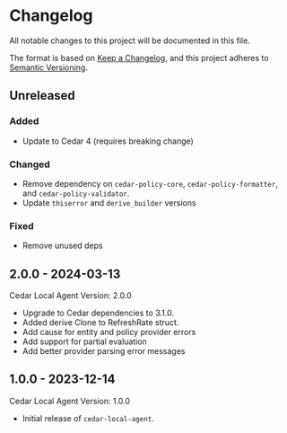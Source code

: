 # Changelog

All notable changes to this project will be documented in this file.

The format is based on [Keep a Changelog](https://keepachangelog.com/en/1.0.0/),
and this project adheres to [Semantic Versioning](https://semver.org/spec/v2.0.0.html).

## Unreleased

### Added

- Update to Cedar 4 (requires breaking change)

### Changed

- Remove dependency on `cedar-policy-core`, `cedar-policy-formatter`, and `cedar-policy-validator`.
- Update `thiserror` and `derive_builder` versions

### Fixed

- Remove unused deps

## 2.0.0 - 2024-03-13
Cedar Local Agent Version: 2.0.0
- Upgrade to Cedar dependencies to 3.1.0.
- Added derive Clone to RefreshRate struct.
- Add cause for entity and policy provider errors
- Add support for partial evaluation
- Add better provider parsing error messages

## 1.0.0 - 2023-12-14
Cedar Local Agent Version: 1.0.0
- Initial release of `cedar-local-agent`.
